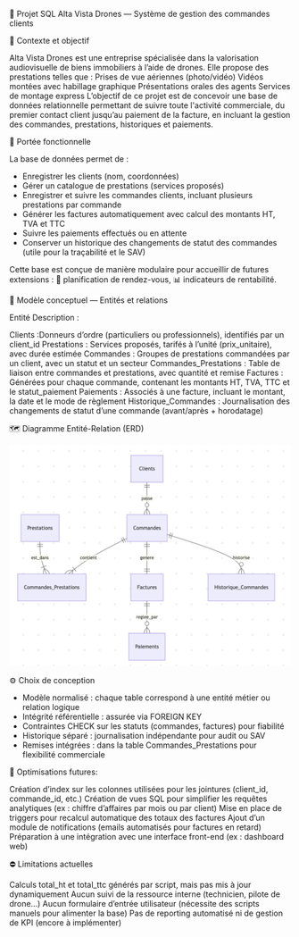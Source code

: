 🔖 Projet SQL
Alta Vista Drones — Système de gestion des commandes clients

📍 Contexte et objectif

Alta Vista Drones est une entreprise spécialisée dans la valorisation audiovisuelle de biens immobiliers à l’aide de drones. Elle propose des prestations telles que :
  Prises de vue aériennes (photo/vidéo)
  Vidéos montées avec habillage graphique
  Présentations orales des agents
  Services de montage express
L’objectif de ce projet est de concevoir une base de données relationnelle permettant de suivre toute l'activité commerciale, du premier contact client jusqu’au paiement de la facture, en incluant la gestion des commandes, prestations, historiques et paiements.

🎯 Portée fonctionnelle

La base de données permet de :
- Enregistrer les clients (nom, coordonnées)
- Gérer un catalogue de prestations (services proposés)
- Enregistrer et suivre les commandes clients, incluant plusieurs prestations par commande
- Générer les factures automatiquement avec calcul des montants HT, TVA et TTC
- Suivre les paiements effectués ou en attente
- Conserver un historique des changements de statut des commandes (utile pour la traçabilité et le SAV)
  
Cette base est conçue de manière modulaire pour accueillir de futures extensions :
  📅 planification de rendez-vous,
  📊 indicateurs de rentabilité.


🧩 Modèle conceptuel — Entités et relations

Entité	Description :

Clients	:Donneurs d’ordre (particuliers ou professionnels), identifiés par un client_id
Prestations :	Services proposés, tarifés à l’unité (prix_unitaire), avec durée estimée
Commandes	: Groupes de prestations commandées par un client, avec un statut et un secteur
Commandes_Prestations	: Table de liaison entre commandes et prestations, avec quantité et remise
Factures	: Générées pour chaque commande, contenant les montants HT, TVA, TTC et le statut_paiement
Paiements	: Associés à une facture, incluant le montant, la date et le mode de règlement
Historique_Commandes :	Journalisation des changements de statut d’une commande (avant/après + horodatage)

🗺️ Diagramme Entité-Relation (ERD)

![Diagramme ER](er_diagram.png)

⚙️ Choix de conception

 - Modèle normalisé : chaque table correspond à une entité métier ou relation logique
 - Intégrité référentielle : assurée via FOREIGN KEY
 - Contraintes CHECK sur les statuts (commandes, factures) pour fiabilité
 - Historique séparé : journalisation indépendante pour audit ou SAV
 - Remises intégrées : dans la table Commandes_Prestations pour flexibilité commerciale

🚀 Optimisations futures: 

Création d’index sur les colonnes utilisées pour les jointures (client_id, commande_id, etc.)
Création de vues SQL pour simplifier les requêtes analytiques (ex : chiffre d’affaires par mois ou par client)
Mise en place de triggers pour recalcul automatique des totaux des factures
Ajout d’un module de notifications (emails automatisés pour factures en retard)
Préparation à une intégration avec une interface front-end (ex : dashboard web)

⛔ Limitations actuelles

Calculs total_ht et total_ttc générés par script, mais pas mis à jour dynamiquement
Aucun suivi de la ressource interne (technicien, pilote de drone…)
Aucun formulaire d’entrée utilisateur (nécessite des scripts manuels pour alimenter la base)
Pas de reporting automatisé ni de gestion de KPI (encore à implémenter)
